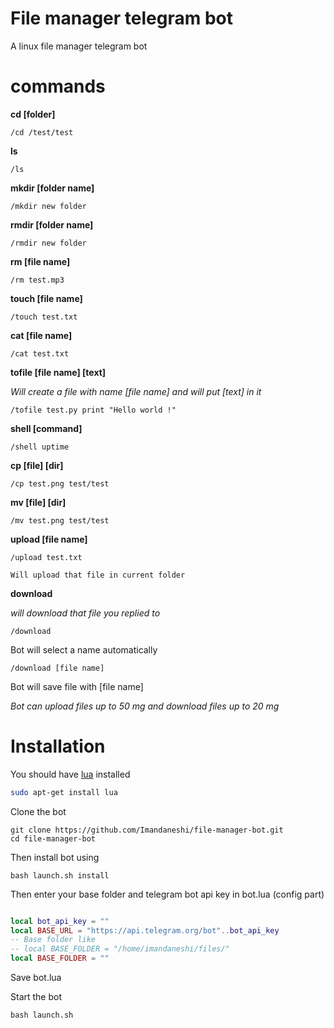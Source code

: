 # File manager telegram bot

A linux file manager telegram bot

# commands

 **cd [folder]**

`/cd /test/test`

 **ls**

`/ls`

  **mkdir [folder name]**

`/mkdir new folder`

 **rmdir [folder name]**

`/rmdir new folder`

 **rm [file name]**

`/rm test.mp3`

 **touch [file name]**

`/touch test.txt`

 **cat [file name]**

`/cat test.txt`

 **tofile [file name] [text]**

_Will create a file with name [file name] and will put [text] in it_

`/tofile test.py print "Hello world !"`

 **shell [command]**

`/shell uptime`

 **cp [file] [dir]**

`/cp test.png test/test`

 **mv [file] [dir]**

`/mv test.png test/test`

 **upload [file name]**

`/upload test.txt`

`Will upload that file in current folder`

 **download <file name>**

_will download that file you replied to_

 `/download`

Bot will select a name automatically

`/download [file name]`

Bot will save file with [file name]

_Bot can upload files up to 50 mg and download files up to 20 mg_

# Installation

You should have [lua](http://www.lua.org/) installed

```bash
sudo apt-get install lua

```
Clone the bot

```
git clone https://github.com/Imandaneshi/file-manager-bot.git
cd file-manager-bot

```

Then install bot using

`bash launch.sh install`


Then enter your base folder and telegram bot api key in bot.lua (config part)

```lua

local bot_api_key = ""
local BASE_URL = "https://api.telegram.org/bot"..bot_api_key
-- Base folder like
-- local BASE_FOLDER = "/home/imandaneshi/files/"
local BASE_FOLDER = ""

```
Save bot.lua

Start the bot

`bash launch.sh`
